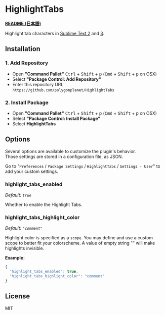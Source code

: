 HighlightTabs
=================

**[README (日本語)](README.ja.md)**

Highlight tab characters in [Sublime Text 2](http://www.sublimetext.com/2) and [3](http://www.sublimetext.com/3).

## Installation

### 1. Add Repository

* Open **"Command Pallet"** <kbd>Ctrl</kbd> + <kbd>Shift</kbd> + <kbd>p</kbd> (<kbd>Cmd</kbd> + <kbd>Shift</kbd> + <kbd>p</kbd> on OSX)
* Select **"Package Control: Add Repository"**
* Enter this repository URL `https://github.com/polygonplanet/HighlightTabs` 

### 2. Install Package

* Open **"Command Pallet"** <kbd>Ctrl</kbd> + <kbd>Shift</kbd> + <kbd>p</kbd> (<kbd>Cmd</kbd> + <kbd>Shift</kbd> + <kbd>p</kbd> on OSX)
* Select **"Package Control: Install Package"**
* Select **HighlightTabs**

## Options

Several options are available to customize the plugin's behavior.  
Those settings are stored in a configuration file, as JSON.

Go to "`Preferences` / `Package Settings` / `HighlightTabs` / `Settings - User`" to add your custom settings.

### highlight_tabs_enabled

*Default: `true`*

Whether to enable the Highlight Tabs.

### highlight_tabs_highlight_color

*Default: `"comment"`*

Highlight color is specified as a `scope`.
You may define and use a custom scope to better fit your colorscheme.
A value of empty string "" will make highlights invisible.

**Example:**

```javascript
{
  "highlight_tabs_enabled": true,
  "highlight_tabs_highlight_color": "comment"
}
```

## License

MIT


